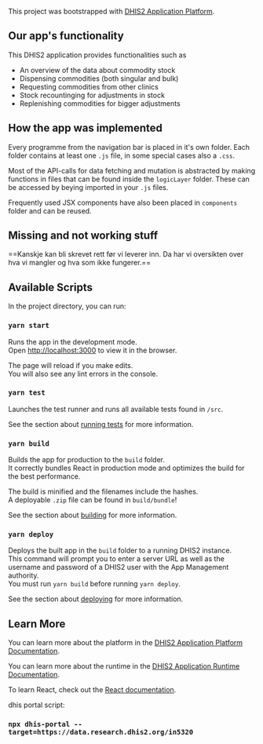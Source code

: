 This project was bootstrapped with [DHIS2 Application Platform](https://github.com/dhis2/app-platform).

## Our app's functionality
This DHIS2 application provides functionalities such as
- An overview of the data about commodity stock
- Dispensing commodities (both singular and bulk)
- Requesting commodities from other clinics
- Stock recountinging for adjustments in stock
- Replenishing commodities for bigger adjustments

## How the app was implemented
Every programme from the navigation bar is placed in it's own folder. Each folder contains at least one `.js` file, in some special cases also a `.css`. 

Most of the API-calls for data fetching and mutation is abstracted by making functions in files that can be found inside the `logicLayer` folder. These can be accessed by beying imported in your `.js` files.

Frequently used JSX components have also been placed in `components` folder and can be reused.

## Missing and not working stuff
==Kanskje kan bli skrevet rett før vi leverer inn.
Da har vi oversikten over hva vi mangler og hva som ikke fungerer.==

## Available Scripts

In the project directory, you can run:

### `yarn start`

Runs the app in the development mode.<br />
Open [http://localhost:3000](http://localhost:3000) to view it in the browser.

The page will reload if you make edits.<br />
You will also see any lint errors in the console.

### `yarn test`

Launches the test runner and runs all available tests found in `/src`.<br />

See the section about [running tests](https://platform.dhis2.nu/#/scripts/test) for more information.

### `yarn build`

Builds the app for production to the `build` folder.<br />
It correctly bundles React in production mode and optimizes the build for the best performance.

The build is minified and the filenames include the hashes.<br />
A deployable `.zip` file can be found in `build/bundle`!

See the section about [building](https://platform.dhis2.nu/#/scripts/build) for more information.

### `yarn deploy`

Deploys the built app in the `build` folder to a running DHIS2 instance.<br />
This command will prompt you to enter a server URL as well as the username and password of a DHIS2 user with the App Management authority.<br/>
You must run `yarn build` before running `yarn deploy`.<br />

See the section about [deploying](https://platform.dhis2.nu/#/scripts/deploy) for more information.

## Learn More

You can learn more about the platform in the [DHIS2 Application Platform Documentation](https://platform.dhis2.nu/).

You can learn more about the runtime in the [DHIS2 Application Runtime Documentation](https://runtime.dhis2.nu/).

To learn React, check out the [React documentation](https://reactjs.org/).


dhis portal script:

### `npx dhis-portal --target=https://data.research.dhis2.org/in5320`
